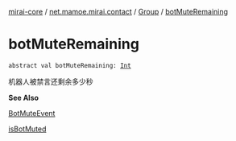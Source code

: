 [mirai-core](../../index.md) / [net.mamoe.mirai.contact](../index.md) / [Group](index.md) / [botMuteRemaining](./bot-mute-remaining.md)

# botMuteRemaining

`abstract val botMuteRemaining: `[`Int`](https://kotlinlang.org/api/latest/jvm/stdlib/kotlin/-int/index.html)

机器人被禁言还剩余多少秒

**See Also**

[BotMuteEvent](../../net.mamoe.mirai.event.events/-bot-mute-event/index.md)

[isBotMuted](../is-bot-muted.md)

